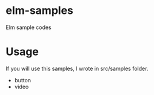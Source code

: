 # elm-samples
Elm sample codes

# Usage
If you will use this samples, I wrote in src/samples folder.
- button
- video 
